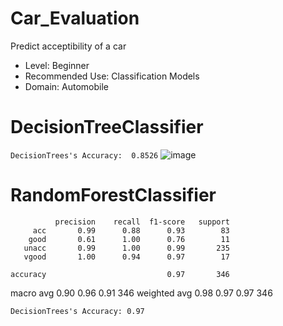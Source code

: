 # Car_Evaluation
Predict acceptibility of a car

- Level: Beginner 
- Recommended Use: Classification Models
- Domain: Automobile

# DecisionTreeClassifier
`DecisionTrees's Accuracy:  0.8526`
![image](https://user-images.githubusercontent.com/97735053/175822767-4f2213c2-c238-4506-9246-67f89fef6314.png)

# RandomForestClassifier
 
              precision    recall  f1-score   support
         acc       0.99      0.88      0.93        83
        good       0.61      1.00      0.76        11
       unacc       0.99      1.00      0.99       235
       vgood       1.00      0.94      0.97        17

    accuracy                           0.97       346
   macro avg       0.90      0.96      0.91       346
weighted avg       0.98      0.97      0.97       346


`DecisionTrees's Accuracy: 0.97`
